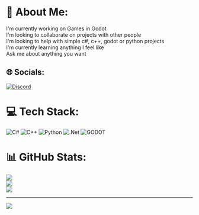 # 💫 About Me:
I'm currently working on Games in Godot<br>I'm looking to collaborate on projects with other people<br>I'm looking to help with simple c#, c++, godot or python projects<br>I'm currently learning anything I feel like<br>Ask me about anything you want<br>


## 🌐 Socials:
[![Discord](https://img.shields.io/badge/Discord-%237289DA.svg?logo=discord&logoColor=white)](https://discord.gg/MARI0x83#5842) 

# 💻 Tech Stack:
![C#](https://img.shields.io/badge/c%23-%23239120.svg?style=for-the-badge&logo=c-sharp&logoColor=white) ![C++](https://img.shields.io/badge/c++-%2300599C.svg?style=for-the-badge&logo=c%2B%2B&logoColor=white) ![Python](https://img.shields.io/badge/python-3670A0?style=for-the-badge&logo=python&logoColor=ffdd54) ![.Net](https://img.shields.io/badge/.NET-5C2D91?style=for-the-badge&logo=.net&logoColor=white) ![GODOT](https://img.shields.io/badge/godot-3582bb.svg?style=for-the-badge&logo=godot-engine&logoColor=white)
# 📊 GitHub Stats:
![](https://github-readme-stats.vercel.app/api?username=MARIUCHINAS&theme=dark&hide_border=false&include_all_commits=true&count_private=true)<br/>
![](https://github-readme-streak-stats.herokuapp.com/?user=MARIUCHINAS&theme=dark&hide_border=false)<br/>
![](https://github-readme-stats.vercel.app/api/top-langs/?username=MARIUCHINAS&theme=dark&hide_border=false&include_all_commits=true&count_private=true&layout=compact)

---
[![](https://visitcount.itsvg.in/api?id=MARIUCHINAS&icon=0&color=0)](https://visitcount.itsvg.in)

<!-- Proudly created with GPRM ( https://gprm.itsvg.in ) -->

